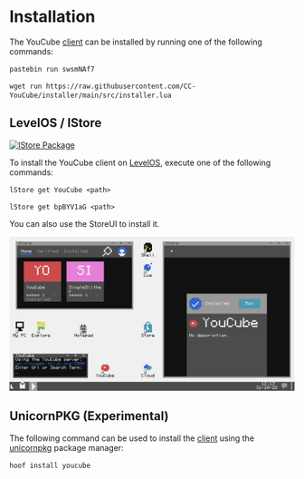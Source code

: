# Installation

The YouCube [client] can be installed by running one of the following commands:

```shell
pastebin run swsmNAf7
```

```shell
wget run https://raw.githubusercontent.com/CC-YouCube/installer/main/src/installer.lua
```

## LevelOS / lStore

[![lStore Package]](https://github.com/CC-YouCube/client/actions/workflows/lstore-put.yml)

To install the YouCube client on [LevelOS], execute one of the following commands:

```shell
lStore get YouCube <path>
```

```shell
lStore get bpBYV1aG <path>
```

You can also use the StoreUI to install it.

![preview]

## UnicornPKG (Experimental)

The following command can be used to install the [client] using the [unicornpkg] package manager:

```shell
hoof install youcube
```

[unicornpkg]: https://unicornpkg.madefor.cc
[preview]: assets/levelos.png
[LevelOS]: https://discord.com/invite/vBsjGqy99U
[client]: https://github.com/CC-YouCube/client
[lStore Package]: https://img.shields.io/github/actions/workflow/status/CC-YouCube/client/lstore-put.yml?branch=main&label=lStore%20Package&logo=github&style=for-the-badge

